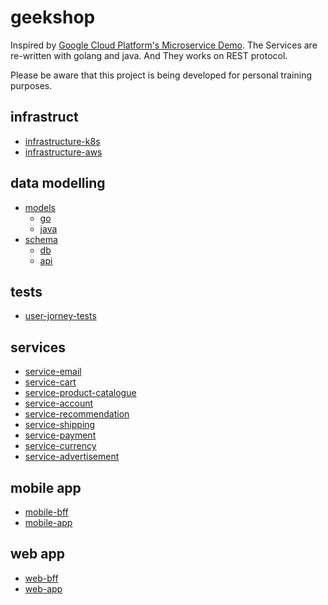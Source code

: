 # geekshop

Inspired by [Google Cloud Platform's Microservice Demo](https://github.com/GoogleCloudPlatform/microservices-demo/blob/master/pb/demo.proto). 
The Services are re-written with golang and java. And They works on REST protocol. 

Please be aware that this project is being developed for personal training purposes. 

## infrastruct
- [infrastructure-k8s](https://github.com/geekshop/infrastructure-k8s)
- [infrastructure-aws](https://github.com/geekshop/infrastructure-aws)

## data modelling
- [models](https://github.com/geekshop/models)
  - [go](https://github.com/geekshop/models/go)
  - [java](https://github.com/geekshop/models/java)
- [schema](https://github.com/geekshop/models/schema)
  - [db](https://github.com/geekshop/models/docs/db)
  - [api](https://github.com/geekshop/models/docs/api)

## tests
- [user-jorney-tests](https://github.com/geekshop/user-jorney-tests)

## services
- [service-email](https://github.com/geekshop/service-email)
- [service-cart](https://github.com/geekshop/service-cart)
- [service-product-catalogue](https://github.com/geekshop/service-product-catalogue)
- [service-account](https://github.com/geekshop/service-account)
- [service-recommendation](https://github.com/geekshop/service-recommendation)
- [service-shipping](https://github.com/geekshop/service-shipping)
- [service-payment](https://github.com/geekshop/service-payment)
- [service-currency](https://github.com/geekshop/service-currency)
- [service-advertisement](https://github.com/geekshop/service-advertisement)

## mobile app
- [mobile-bff](https://github.com/geekshop/mobile-bff)
- [mobile-app](https://github.com/geekshop/mobile-app)

## web app
- [web-bff](https://github.com/geekshop/web-bff)
- [web-app](https://github.com/geekshop/web-app)
